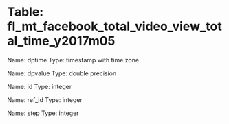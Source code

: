 Table: fl_mt_facebook_total_video_view_total_time_y2017m05
==========================================================

Name: dptime
Type: timestamp with time zone

Name: dpvalue
Type: double precision

Name: id
Type: integer

Name: ref_id
Type: integer

Name: step
Type: integer

